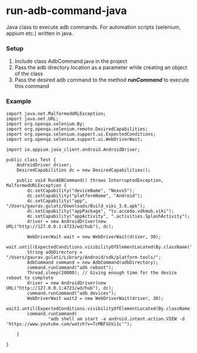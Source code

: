 # run-adb-command-java
Java class to execute adb commands. For automation scripts (selenium, appium etc.) written in java.

### Setup
1. Include class AdbCommand.java in the project
2. Pass the adb directory location as a parameter while creating an object of the class
3. Pass the desired adb command to the method **_runCommand_** to execute this command

### Example
```
import java.net.MalformedURLException;
import java.net.URL;
import org.openqa.selenium.By;
import org.openqa.selenium.remote.DesiredCapabilities;
import org.openqa.selenium.support.ui.ExpectedConditions;
import org.openqa.selenium.support.ui.WebDriverWait;

import io.appium.java_client.android.AndroidDriver;

public class Test {
	AndroidDriver driver;
	DesiredCapabilities dc = new DesiredCapabilities();

	public void RunADBCommand() throws InterruptedException, MalformedURLException {
		dc.setCapability("deviceName", "Nexus5");
		dc.setCapability("platformName", "Android");
		dc.setCapability("app", "/Users/gaurav.gulati/Downloads/Build_viki_3.6.apk");
		dc.setCapability("appPackage", "tv.accedo.vdkmob.viki");
		dc.setCapability("appActivity", ".activities.SplashActivity");
		driver = new AndroidDriver(new URL("http://127.0.0.1:4723/wd/hub"), dc);

		WebDriverWait wait = new WebDriverWait(driver, 30);
		wait.until(ExpectedConditions.visibilityOfElementLocated(By.className("android.widget.ImageButton")));
		String adbDirectory = "/Users/gaurav.gulati/Library/Android/sdk/platform-tools/";
		AdbCommand command = new AdbCommand(adbDirectory);
		command.runCommand("adb reboot");
		Thread.sleep(20000); // Giving enough time for the device reboot to complete
		driver = new AndroidDriver(new URL("http://127.0.0.1:4723/wd/hub"), dc);
		command.runCommand("adb devices");
		WebDriverWait wait2 = new WebDriverWait(driver, 30);
		wait2.until(ExpectedConditions.visibilityOfElementLocated(By.className("android.widget.ImageButton")));
		command.runCommand(
				"adb shell am start -a android.intent.action.VIEW -d 'https://www.youtube.com/watch?v=TcMBFSGVi1c'");

	}

}
```

